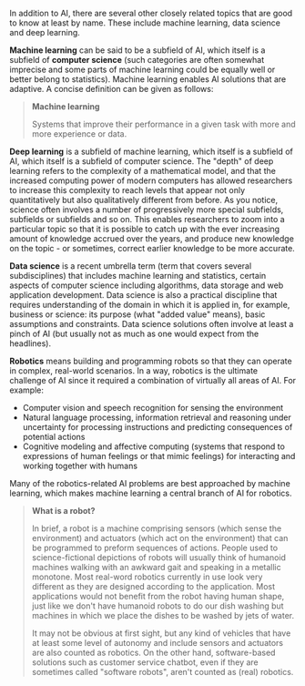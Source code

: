 In addition to AI, there are several other closely related topics that are good to know at least by name. These include machine learning, data science and deep learning.

**Machine learning** can be said to be a subfield of AI, which itself is a subfield of **computer science** (such categories are often somewhat imprecise and some parts of machine learning could be equally well or better belong to statistics). Machine learning enables AI solutions that are adaptive. A concise definition can be given as follows:

> **Machine learning**
> 
> Systems that improve their performance in a given task with more and more experience or data.

**Deep learning** is a subfield of machine learning, which itself is a subfield of AI, which itself is a subfield of computer science. The "depth" of deep learning refers to the complexity of a mathematical model, and that the increased computing power of modern computers has allowed researchers to increase this complexity to reach levels that appear not only quantitatively but also qualitatively different from before. As you notice, science often involves a number of progressively more special subfields, subfields or subfields and so on. This enables researchers to zoom into a particular topic so that it is possible to catch up with the ever increasing amount of knowledge accrued over the years, and produce new knowledge on the topic - or sometimes, correct earlier knowledge to be more accurate.

**Data science** is a recent umbrella term (term that covers several subdisciplines) that includes machine learning and statistics, certain aspects of computer science including algorithms, data storage and web application development. Data science is also a practical discipline that requires understanding of the domain in which it is applied in, for example, business or science: its purpose (what "added value" means), basic assumptions and constraints. Data science solutions often involve at least a pinch of AI (but usually not as much as one would expect from the headlines).

**Robotics** means building and programming robots so that they can operate in complex, real-world scenarios. In a way, robotics is the ultimate challenge of AI since it required a combination of virtually all areas of AI. For example:

- Computer vision and speech recognition for sensing the environment
- Natural language processing, information retrieval and reasoning under uncertainty for processing instructions and predicting consequences of potential actions
- Cognitive modeling and affective computing (systems that respond to expressions of human feelings or that mimic feelings) for interacting and working together with humans

Many of the robotics-related AI problems are best approached by machine learning, which makes machine learning a central branch of AI for robotics.

> **What is a robot?**
> 
> In brief, a robot is a machine comprising sensors (which sense the environment) and actuators (which act on the environment) that can be programmed to preform sequences of actions. People used to science-fictional depictions of robots will usually think of humanoid machines walking with an awkward gait and speaking in a metallic monotone. Most real-word robotics currently in use look very different as they are designed according to the application. Most applications would not benefit from the robot having human shape, just like we don't have humanoid robots to do our dish washing but machines in which we place the dishes to be washed by jets of water.
> 
> It may not be obvious at first sight, but any kind of vehicles that have at least some level of autonomy and include sensors and actuators are also counted as robotics. On the other hand, software-based solutions such as customer service chatbot, even if they are sometimes called "software robots", aren't counted as (real) robotics.


